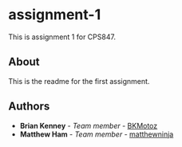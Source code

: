 # assignment-1
This is assignment 1 for CPS847.

## About
This is the readme for the first assignment.

## Authors
* **Brian Kenney** - *Team member* - [BKMotoz](https://github.com/BKmotoz)
* **Matthew Ham** - *Team member* - [matthewninja](https://github.com/matthewninja)
